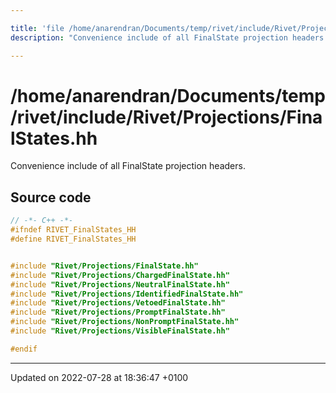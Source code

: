 ```yaml
---

title: 'file /home/anarendran/Documents/temp/rivet/include/Rivet/Projections/FinalStates.hh'
description: "Convenience include of all FinalState projection headers. "

---
```


# /home/anarendran/Documents/temp/rivet/include/Rivet/Projections/FinalStates.hh

Convenience include of all FinalState projection headers. 




## Source code

```cpp
// -*- C++ -*-
#ifndef RIVET_FinalStates_HH
#define RIVET_FinalStates_HH


#include "Rivet/Projections/FinalState.hh"
#include "Rivet/Projections/ChargedFinalState.hh"
#include "Rivet/Projections/NeutralFinalState.hh"
#include "Rivet/Projections/IdentifiedFinalState.hh"
#include "Rivet/Projections/VetoedFinalState.hh"
#include "Rivet/Projections/PromptFinalState.hh"
#include "Rivet/Projections/NonPromptFinalState.hh"
#include "Rivet/Projections/VisibleFinalState.hh"

#endif
```


-------------------------------

Updated on 2022-07-28 at 18:36:47 +0100
